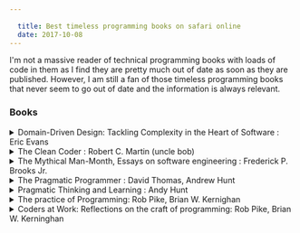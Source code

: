 ```yaml
---
  
  title: Best timeless programming books on safari online
  date: 2017-10-08
---
```

  
I'm not a massive reader of technical programming books with loads of code in them as I find they are pretty much out of date as soon as they are published.  However, I am still a fan of those timeless programming books that never seem to go out of date and the information is always relevant.  

### Books

<details>
           <summary>Domain-Driven Design: Tackling Complexity in the Heart of Software : Eric Evans</summary>
           <p>Great book if you are starting to transition from a mid to senior programmer with any input into making decisions.</p>
         </details>

<details>
           <summary>The Clean Coder : Robert C.
 Martin (uncle bob)</summary>
           <p>Stories are really engaging and not too long a read.</p>
         </details>

<details>
           <summary>The Mythical Man-Month, Essays on software engineering : Frederick P. Brooks Jr.</summary>
           <p>Bit old, some of it irrelevant but mostly still true all these years later</p>
         </details>

<details>
           <summary>The Pragmatic Programmer :
 David Thomas, Andrew Hunt</summary>
           <p>Probably one of easiest to read books on the list.  Broken down into sections on things you should be doing.  Everyone should read this,
 my favourite</p>
         </details>

<details>
           <summary>Pragmatic Thinking and Learning :
 Andy Hunt</summary>
           <p>Recommended to me, not read yet</p>
         </details>

<details>
           <summary>The practice of Programming: Rob Pike, Brian W. Kernighan</summary>
           <p>Recommended to me, not read yet</p>
         </details>

<details>
           <summary>Coders at Work: Reflections on the craft of programming:
 Rob Pike, Brian W. Kerninghan</summary>
           <p>Recommended to me, not read yet</p>
         </details>


